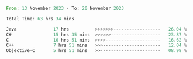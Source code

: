 <!--<div align=center><img src="https://leetcard.jacoblin.cool/CalvinWan0101"></div>-->

<!--START_SECTION:waka-->

```rust
From: 13 November 2023 - To: 20 November 2023

Total Time: 63 hrs 34 mins

Java              17 hrs          >>>>>>>------------------   26.04 %
C#                15 hrs 35 mins  >>>>>>-------------------   23.87 %
C                 10 hrs 51 mins  >>>>---------------------   16.62 %
C++               7 hrs 51 mins   >>>----------------------   12.04 %
Objective-C       5 hrs 51 mins   >>-----------------------   08.98 %
```

<!--END_SECTION:waka-->
